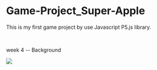# Game-Project_Super-Apple

<p>This is my first game project by use Javascript P5.js library.</p><br>
<p>week 4 -- Background </p>
<img src="GameProject_BG_20200504"/>
